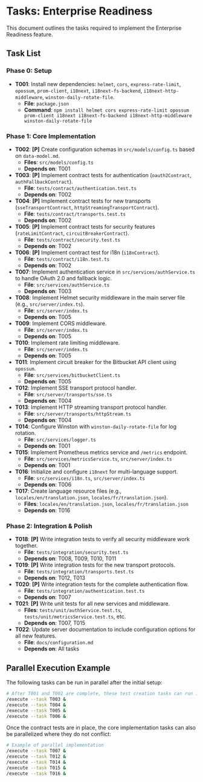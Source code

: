 # Tasks: Enterprise Readiness

This document outlines the tasks required to implement the Enterprise Readiness feature.

## Task List

### Phase 0: Setup
- **T001**: Install new dependencies: `helmet`, `cors`, `express-rate-limit`, `opossum`, `prom-client`, `i18next`, `i18next-fs-backend`, `i18next-http-middleware`, `winston-daily-rotate-file`.
  - **File**: `package.json`
  - **Command**: `npm install helmet cors express-rate-limit opossum prom-client i18next i18next-fs-backend i18next-http-middleware winston-daily-rotate-file`

### Phase 1: Core Implementation
- **T002**: **[P]** Create configuration schemas in `src/models/config.ts` based on `data-model.md`.
  - **Files**: `src/models/config.ts`
  - **Depends on**: T001
- **T003**: **[P]** Implement contract tests for authentication (`oauth2Contract`, `authFallbackContract`).
  - **File**: `tests/contract/authentication.test.ts`
  - **Depends on**: T002
- **T004**: **[P]** Implement contract tests for new transports (`sseTransportContract`, `httpStreamingTransportContract`).
  - **File**: `tests/contract/transports.test.ts`
  - **Depends on**: T002
- **T005**: **[P]** Implement contract tests for security features (`rateLimitContract`, `circuitBreakerContract`).
  - **File**: `tests/contract/security.test.ts`
  - **Depends on**: T002
- **T006**: **[P]** Implement contract test for i18n (`i18nContract`).
  - **File**: `tests/contract/i18n.test.ts`
  - **Depends on**: T002
- **T007**: Implement authentication service in `src/services/authService.ts` to handle OAuth 2.0 and fallback logic.
  - **File**: `src/services/authService.ts`
  - **Depends on**: T003
- **T008**: Implement Helmet security middleware in the main server file (e.g., `src/server/index.ts`).
  - **File**: `src/server/index.ts`
  - **Depends on**: T005
- **T009**: Implement CORS middleware.
  - **File**: `src/server/index.ts`
  - **Depends on**: T005
- **T010**: Implement rate limiting middleware.
  - **File**: `src/server/index.ts`
  - **Depends on**: T005
- **T011**: Implement circuit breaker for the Bitbucket API client using `opossum`.
  - **File**: `src/services/bitbucketClient.ts`
  - **Depends on**: T005
- **T012**: Implement SSE transport protocol handler.
  - **File**: `src/server/transports/sse.ts`
  - **Depends on**: T004
- **T013**: Implement HTTP streaming transport protocol handler.
  - **File**: `src/server/transports/httpStream.ts`
  - **Depends on**: T004
- **T014**: Configure Winston with `winston-daily-rotate-file` for log rotation.
  - **File**: `src/services/logger.ts`
  - **Depends on**: T001
- **T015**: Implement Prometheus metrics service and `/metrics` endpoint.
  - **File**: `src/services/metricsService.ts`, `src/server/index.ts`
  - **Depends on**: T001
- **T016**: Initialize and configure `i18next` for multi-language support.
  - **File**: `src/services/i18n.ts`, `src/server/index.ts`
  - **Depends on**: T006
- **T017**: Create language resource files (e.g., `locales/en/translation.json`, `locales/fr/translation.json`).
  - **Files**: `locales/en/translation.json`, `locales/fr/translation.json`
  - **Depends on**: T016

### Phase 2: Integration & Polish
- **T018**: **[P]** Write integration tests to verify all security middleware work together.
  - **File**: `tests/integration/security.test.ts`
  - **Depends on**: T008, T009, T010, T011
- **T019**: **[P]** Write integration tests for the new transport protocols.
  - **File**: `tests/integration/transports.test.ts`
  - **Depends on**: T012, T013
- **T020**: **[P]** Write integration tests for the complete authentication flow.
  - **File**: `tests/integration/authentication.test.ts`
  - **Depends on**: T007
- **T021**: **[P]** Write unit tests for all new services and middleware.
  - **Files**: `tests/unit/authService.test.ts`, `tests/unit/metricsService.test.ts`, etc.
  - **Depends on**: T007, T015
- **T022**: Update server documentation to include configuration options for all new features.
  - **File**: `docs/configuration.md`
  - **Depends on**: All tasks

## Parallel Execution Example

The following tasks can be run in parallel after the initial setup:

```bash
# After T001 and T002 are complete, these test creation tasks can run in parallel
/execute --task T003 &
/execute --task T004 &
/execute --task T005 &
/execute --task T006 &
```

Once the contract tests are in place, the core implementation tasks can also be parallelized where they do not conflict:

```bash
# Example of parallel implementation
/execute --task T007 &
/execute --task T012 &
/execute --task T014 &
/execute --task T015 &
/execute --task T016 &
```

